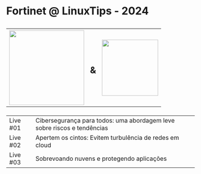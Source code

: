 <h1 style="center">Fortinet @ LinuxTips - 2024</h1>

<h2>
    <table style="text-align:center">
        <tr>
            <th><img width="200px" src="https://icons.fortinet.com/icons/Logos/Fortinet-logo-rgb-white.svg"></img>
            </th>
            <th><h2>&</h2></th>
            <th><img width="150px" src="https://lwfiles.mycourse.app/633c72fac8c963ec854a3950-public/4bd40f95b2194780fb1fcc79b4aea790.png"></img>
            </th>
        </tr>
    </table>
</h2>

<h3>
    <table>
        <tr>
            <td>Live #01</td>
            <td>Cibersegurança para todos: uma abordagem leve sobre riscos e tendências</td>
        </tr>
        <tr>
            <td>Live #02</td>
            <td>Apertem os cintos: Evitem turbulência de redes em cloud</td>
        </tr>
        <tr>
            <td>Live #03</td>
            <td>Sobrevoando nuvens e protegendo aplicações</td>
        </tr>
    </table>
</h3>

